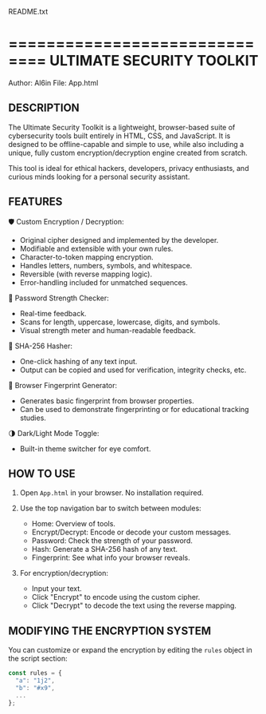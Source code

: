 README.txt

==============================
 ULTIMATE SECURITY TOOLKIT
==============================

Author: Al6in
File: App.html

DESCRIPTION
-----------
The Ultimate Security Toolkit is a lightweight, browser-based suite of cybersecurity tools built entirely in HTML, CSS, and JavaScript. 
It is designed to be offline-capable and simple to use, while also including a unique, fully custom encryption/decryption engine created from scratch.

This tool is ideal for ethical hackers, developers, privacy enthusiasts, and curious minds looking for a personal security assistant.

FEATURES
--------
🛡️ Custom Encryption / Decryption:
- Original cipher designed and implemented by the developer.
- Modifiable and extensible with your own rules.
- Character-to-token mapping encryption.
- Handles letters, numbers, symbols, and whitespace.
- Reversible (with reverse mapping logic).
- Error-handling included for unmatched sequences.

🔐 Password Strength Checker:
- Real-time feedback.
- Scans for length, uppercase, lowercase, digits, and symbols.
- Visual strength meter and human-readable feedback.

🔢 SHA-256 Hasher:
- One-click hashing of any text input.
- Output can be copied and used for verification, integrity checks, etc.

🧬 Browser Fingerprint Generator:
- Generates basic fingerprint from browser properties.
- Can be used to demonstrate fingerprinting or for educational tracking studies.

🌗 Dark/Light Mode Toggle:
- Built-in theme switcher for eye comfort.

HOW TO USE
----------
1. Open `App.html` in your browser. No installation required.
2. Use the top navigation bar to switch between modules:
   - Home: Overview of tools.
   - Encrypt/Decrypt: Encode or decode your custom messages.
   - Password: Check the strength of your password.
   - Hash: Generate a SHA-256 hash of any text.
   - Fingerprint: See what info your browser reveals.

3. For encryption/decryption:
   - Input your text.
   - Click "Encrypt" to encode using the custom cipher.
   - Click "Decrypt" to decode the text using the reverse mapping.

MODIFYING THE ENCRYPTION SYSTEM
-------------------------------
You can customize or expand the encryption by editing the `rules` object in the script section:
```js
const rules = {
  "a": "1j2",
  "b": "#x9",
  ...
};


